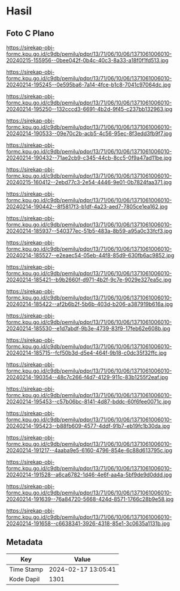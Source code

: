 # Hasil

## Foto C Plano

https://sirekap-obj-formc.kpu.go.id/c9db/pemilu/pdpr/13/71/06/10/06/1371061006010-20240215-155956--0bee042f-0b4c-40c3-8a33-a18f0f1fd513.jpg

https://sirekap-obj-formc.kpu.go.id/c9db/pemilu/pdpr/13/71/06/10/06/1371061006010-20240214-195245--0e595ba6-7a14-4fce-b1c8-7041c97064dc.jpg

https://sirekap-obj-formc.kpu.go.id/c9db/pemilu/pdpr/13/71/06/10/06/1371061006010-20240214-195250--132cccd3-6691-4b2d-9f45-c237bb132963.jpg

https://sirekap-obj-formc.kpu.go.id/c9db/pemilu/pdpr/13/71/06/10/06/1371061006010-20240214-190533--09e70c2b-acb5-4c56-95ec-8f3edd3fb9f7.jpg

https://sirekap-obj-formc.kpu.go.id/c9db/pemilu/pdpr/13/71/06/10/06/1371061006010-20240214-190432--71ae2cb9-c345-44cb-8cc5-0f9a47ad11be.jpg

https://sirekap-obj-formc.kpu.go.id/c9db/pemilu/pdpr/13/71/06/10/06/1371061006010-20240215-160412--2ebd77c3-2e54-4446-9e01-0b7824faa371.jpg

https://sirekap-obj-formc.kpu.go.id/c9db/pemilu/pdpr/13/71/06/10/06/1371061006010-20240214-190442--8f5817f3-b1df-4a23-aed7-7805ce1ea162.jpg

https://sirekap-obj-formc.kpu.go.id/c9db/pemilu/pdpr/13/71/06/10/06/1371061006010-20240214-185937--540377ec-51b5-483a-8b59-a95a0c33fcf3.jpg

https://sirekap-obj-formc.kpu.go.id/c9db/pemilu/pdpr/13/71/06/10/06/1371061006010-20240214-185527--e2eaec54-05eb-44f8-85d9-630fb6ac9852.jpg

https://sirekap-obj-formc.kpu.go.id/c9db/pemilu/pdpr/13/71/06/10/06/1371061006010-20240214-185421--b9b2660f-d971-4b2f-9c7e-9029e327ea5c.jpg

https://sirekap-obj-formc.kpu.go.id/c9db/pemilu/pdpr/13/71/06/10/06/1371061006010-20240214-185422--af2b6b2f-5b6b-403d-b206-a387919b616a.jpg

https://sirekap-obj-formc.kpu.go.id/c9db/pemilu/pdpr/13/71/06/10/06/1371061006010-20240214-185530--e1d7abdf-9b3e-4739-83f9-17feb62e608b.jpg

https://sirekap-obj-formc.kpu.go.id/c9db/pemilu/pdpr/13/71/06/10/06/1371061006010-20240214-185715--fcf50b3d-d5e4-464f-9b18-c0dc35f32ffc.jpg

https://sirekap-obj-formc.kpu.go.id/c9db/pemilu/pdpr/13/71/06/10/06/1371061006010-20240214-190354--48c7c266-f4d7-4129-911c-83b1255f2eaf.jpg

https://sirekap-obj-formc.kpu.go.id/c9db/pemilu/pdpr/13/71/06/10/06/1371061006010-20240214-195453--c57b06bc-8141-4d87-bddc-60f6fee0071c.jpg

https://sirekap-obj-formc.kpu.go.id/c9db/pemilu/pdpr/13/71/06/10/06/1371061006010-20240214-195423--b88fb609-4577-4ddf-91b7-eb19fc1b30da.jpg

https://sirekap-obj-formc.kpu.go.id/c9db/pemilu/pdpr/13/71/06/10/06/1371061006010-20240214-191217--4aaba9e5-6160-4796-854e-6c88d613795c.jpg

https://sirekap-obj-formc.kpu.go.id/c9db/pemilu/pdpr/13/71/06/10/06/1371061006010-20240214-191528--a6ca6782-1d46-4e6f-aa4a-5bf9de9d0ddd.jpg

https://sirekap-obj-formc.kpu.go.id/c9db/pemilu/pdpr/13/71/06/10/06/1371061006010-20240214-191639--76a84720-5668-424d-8571-1766c28b9e58.jpg

https://sirekap-obj-formc.kpu.go.id/c9db/pemilu/pdpr/13/71/06/10/06/1371061006010-20240214-191658--c6638341-3926-4318-85e1-3c0635a1131b.jpg


## Metadata

| Key        | Value               |
| ---------- | ------------------- |
| Time Stamp | 2024-02-17 13:05:41 |
| Kode Dapil | 1301                |



